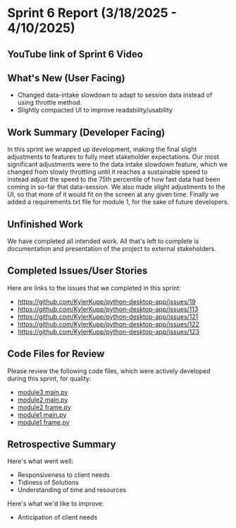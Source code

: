 # Sprint 6 Report (3/18/2025 - 4/10/2025)

## YouTube link of Sprint 6 Video


## What's New (User Facing)
 * Changed data-intake slowdown to adapt to session data instead of using throttle method.
 * Slightly compacted UI to improve readability/usability

## Work Summary (Developer Facing)
In this sprint we wrapped up development, making the final slight adjustments to features to fully meet stakeholder expectations. Our most significant adjustments were to the data intake slowdown feature, which we changed from slowly throttling until it reaches a sustainable speed to instead adjust the speed to the 75th percentile of how fast data had been coming in so-far that data-session. We also made slight adjustments to the UI, so that more of it would fit on the screen at any given time. Finally we added a requirements.txt file for module 1, for the sake of future developers.

## Unfinished Work
We have completed all intended work. All that's left to complete is documentation and presentation of the project to external stakeholders.

## Completed Issues/User Stories
Here are links to the issues that we completed in this sprint:

* https://github.com/KylerKupp/python-desktop-app/issues/19
* https://github.com/KylerKupp/python-desktop-app/issues/113
* https://github.com/KylerKupp/python-desktop-app/issues/121
* https://github.com/KylerKupp/python-desktop-app/issues/122
* https://github.com/KylerKupp/python-desktop-app/issues/123

## Code Files for Review
Please review the following code files, which were actively developed during this sprint, for quality:
 * [module3 main.py](https://github.com/KylerKupp/python-desktop-app/blob/main/module3/application/mainUI/main.py)
 * [module2 main.py](https://github.com/KylerKupp/python-desktop-app/blob/main/module2/application/mainUI/main.py)
 * [module2 frame.py](https://github.com/KylerKupp/python-desktop-app/blob/main/module2/application/uiElements/frame.py)
 * [module1 main.py](https://github.com/KylerKupp/python-desktop-app/blob/main/module1/application/mainUI/main.py)
 * [module1 frame.py](https://github.com/KylerKupp/python-desktop-app/blob/main/module1/application/uiElements/frame.py)
 
## Retrospective Summary
Here's what went well:
  * Responsiveness to client needs
  * Tidiness of Solutions
  * Understanding of time and resources
 
Here's what we'd like to improve:
   * Anticipation of client needs
